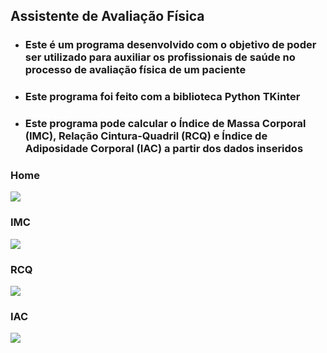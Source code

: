 ## Assistente de Avaliação Física

- ### Este é um programa desenvolvido com o objetivo de poder ser utilizado para auxiliar os profissionais de saúde no processo de avaliação física de um paciente

- ### Este programa foi feito com a biblioteca Python TKinter

- ### Este programa pode calcular o Índice de Massa Corporal (IMC), Relação Cintura-Quadril (RCQ) e Índice de Adiposidade Corporal (IAC) a partir dos dados inseridos
   
### Home
   
<img src="https://github.com/lucasmoraiscm/Physical-Assessment-Assistant/blob/main/Photos/Home.png?raw=true"/>

### IMC
   
<img src="https://github.com/lucasmoraiscm/Physical-Assessment-Assistant/blob/main/Photos/IMC.png?raw=true"/>

### RCQ
   
<img src="https://github.com/lucasmoraiscm/Physical-Assessment-Assistant/blob/main/Photos/RCQ.png?raw=true"/>

### IAC
   
<img src="https://github.com/lucasmoraiscm/Physical-Assessment-Assistant/blob/main/Photos/IAC.png?raw=true"/>
